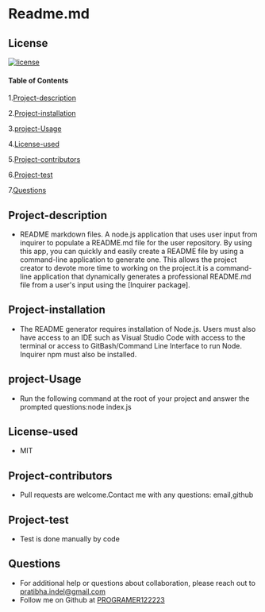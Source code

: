 # Readme.md
  
  ## License 
  [![license](https://img.shields.io/badge/license-MIT-blue)](https://shields.io)

  #### Table of Contents
   1.[Project-description](#project-description)

   2.[Project-installation](#project-installation)

   3.[project-Usage](#project-Usage)

   4.[License-used](#license-used)

   5.[Project-contributors](#project-contributors)

   6.[Project-test](#project-test)

   7.[Questions](#questions)
  
   ## Project-description
   * README markdown files. A node.js application that uses user input from inquirer to populate a README.md file for the user repository. By using this app, you can quickly and easily create a README file by using a command-line application to generate one. This allows the project creator to devote more time to working on the project.it is a command-line application that dynamically generates a professional README.md file from a user's input using the [Inquirer package].

   
   ## Project-installation
   * The README generator requires installation of Node.js. Users must also have access to an IDE such as Visual Studio Code      with access to the terminal or access to GitBash/Command Line Interface to run Node. Inquirer npm must also be installed.
   
   
   ## project-Usage
   * Run the following command at the root of your project and answer the prompted questions:node index.js
   
  
   ## License-used
   * MIT

    
   ## Project-contributors
   * Pull requests are welcome.Contact me with any questions: email,github


  
   ## Project-test
   *  Test is done manually by code

   ## Questions
   * For additional help or questions about collaboration, please reach out to pratibha.indel@gmail.com
   * Follow me on Github at [PROGRAMER122223](http://github.com/PROGRAMER122223)